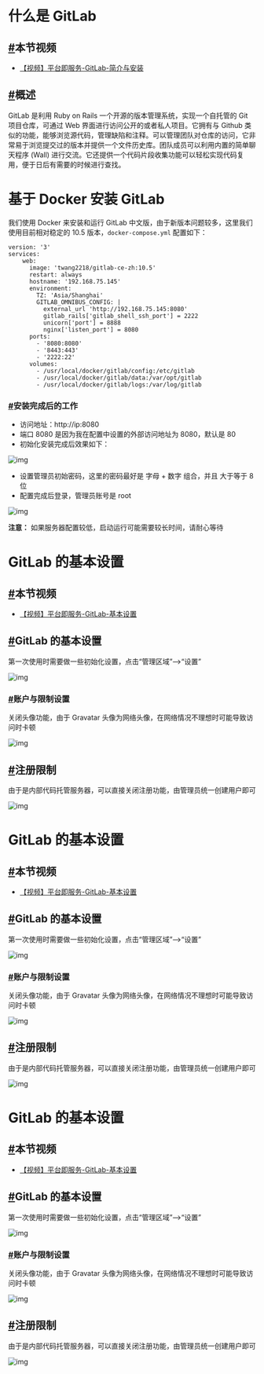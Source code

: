 # 什么是 GitLab

## [#](https://www.funtl.com/zh/gitlab/%E4%BB%80%E4%B9%88%E6%98%AF-GitLab.html#%E6%9C%AC%E8%8A%82%E8%A7%86%E9%A2%91)本节视频

- [【视频】平台即服务-GitLab-简介与安装](https://www.bilibili.com/video/av27548337)

## [#](https://www.funtl.com/zh/gitlab/%E4%BB%80%E4%B9%88%E6%98%AF-GitLab.html#%E6%A6%82%E8%BF%B0)概述

GitLab 是利用 Ruby on Rails 一个开源的版本管理系统，实现一个自托管的 Git 项目仓库，可通过 Web 界面进行访问公开的或者私人项目。它拥有与 Github 类似的功能，能够浏览源代码，管理缺陷和注释。可以管理团队对仓库的访问，它非常易于浏览提交过的版本并提供一个文件历史库。团队成员可以利用内置的简单聊天程序 (Wall) 进行交流。它还提供一个代码片段收集功能可以轻松实现代码复用，便于日后有需要的时候进行查找。

# 基于 Docker 安装 GitLab

我们使用 Docker 来安装和运行 GitLab 中文版，由于新版本问题较多，这里我们使用目前相对稳定的 10.5 版本，`docker-compose.yml` 配置如下：

```text
version: '3'
services:
    web:
      image: 'twang2218/gitlab-ce-zh:10.5'
      restart: always
      hostname: '192.168.75.145'
      environment:
        TZ: 'Asia/Shanghai'
        GITLAB_OMNIBUS_CONFIG: |
          external_url 'http://192.168.75.145:8080'
          gitlab_rails['gitlab_shell_ssh_port'] = 2222
          unicorn['port'] = 8888
          nginx['listen_port'] = 8080
      ports:
        - '8080:8080'
        - '8443:443'
        - '2222:22'
      volumes:
        - /usr/local/docker/gitlab/config:/etc/gitlab
        - /usr/local/docker/gitlab/data:/var/opt/gitlab
        - /usr/local/docker/gitlab/logs:/var/log/gitlab
```

### [#](https://www.funtl.com/zh/gitlab/%E5%9F%BA%E4%BA%8E-Docker-%E5%AE%89%E8%A3%85-GitLab.html#%E5%AE%89%E8%A3%85%E5%AE%8C%E6%88%90%E5%90%8E%E7%9A%84%E5%B7%A5%E4%BD%9C)安装完成后的工作

- 访问地址：http://ip:8080
- 端口 8080 是因为我在配置中设置的外部访问地址为 8080，默认是 80
- 初始化安装完成后效果如下：

![img](https://www.funtl.com/assets/Lusifer1511797825.png)

- 设置管理员初始密码，这里的密码最好是 字母 + 数字 组合，并且 大于等于 8 位
- 配置完成后登录，管理员账号是 root

![img](https://www.funtl.com/assets/Lusifer1511798229.png)

**注意：** 如果服务器配置较低，启动运行可能需要较长时间，请耐心等待

# GitLab 的基本设置

## [#](https://www.funtl.com/zh/gitlab/GitLab-%E7%9A%84%E5%9F%BA%E6%9C%AC%E8%AE%BE%E7%BD%AE.html#%E6%9C%AC%E8%8A%82%E8%A7%86%E9%A2%91)本节视频

- [【视频】平台即服务-GitLab-基本设置](https://www.bilibili.com/video/av27548356)

## [#](https://www.funtl.com/zh/gitlab/GitLab-%E7%9A%84%E5%9F%BA%E6%9C%AC%E8%AE%BE%E7%BD%AE.html#gitlab-%E7%9A%84%E5%9F%BA%E6%9C%AC%E8%AE%BE%E7%BD%AE-2)GitLab 的基本设置

第一次使用时需要做一些初始化设置，点击“管理区域”-->“设置”

![img](https://www.funtl.com/assets/Lusifer1511798480.png)

### [#](https://www.funtl.com/zh/gitlab/GitLab-%E7%9A%84%E5%9F%BA%E6%9C%AC%E8%AE%BE%E7%BD%AE.html#%E8%B4%A6%E6%88%B7%E4%B8%8E%E9%99%90%E5%88%B6%E8%AE%BE%E7%BD%AE)账户与限制设置

关闭头像功能，由于 Gravatar 头像为网络头像，在网络情况不理想时可能导致访问时卡顿

![img](https://www.funtl.com/assets/Lusifer1511798637.png)

## [#](https://www.funtl.com/zh/gitlab/GitLab-%E7%9A%84%E5%9F%BA%E6%9C%AC%E8%AE%BE%E7%BD%AE.html#%E6%B3%A8%E5%86%8C%E9%99%90%E5%88%B6)注册限制

由于是内部代码托管服务器，可以直接关闭注册功能，由管理员统一创建用户即可

![img](https://www.funtl.com/assets/Lusifer1511798763.png)

# GitLab 的基本设置

## [#](https://www.funtl.com/zh/gitlab/GitLab-%E7%9A%84%E5%9F%BA%E6%9C%AC%E8%AE%BE%E7%BD%AE.html#%E6%9C%AC%E8%8A%82%E8%A7%86%E9%A2%91)本节视频

- [【视频】平台即服务-GitLab-基本设置](https://www.bilibili.com/video/av27548356)

## [#](https://www.funtl.com/zh/gitlab/GitLab-%E7%9A%84%E5%9F%BA%E6%9C%AC%E8%AE%BE%E7%BD%AE.html#gitlab-%E7%9A%84%E5%9F%BA%E6%9C%AC%E8%AE%BE%E7%BD%AE-2)GitLab 的基本设置

第一次使用时需要做一些初始化设置，点击“管理区域”-->“设置”

![img](https://www.funtl.com/assets/Lusifer1511798480.png)

### [#](https://www.funtl.com/zh/gitlab/GitLab-%E7%9A%84%E5%9F%BA%E6%9C%AC%E8%AE%BE%E7%BD%AE.html#%E8%B4%A6%E6%88%B7%E4%B8%8E%E9%99%90%E5%88%B6%E8%AE%BE%E7%BD%AE)账户与限制设置

关闭头像功能，由于 Gravatar 头像为网络头像，在网络情况不理想时可能导致访问时卡顿

![img](https://www.funtl.com/assets/Lusifer1511798637.png)

## [#](https://www.funtl.com/zh/gitlab/GitLab-%E7%9A%84%E5%9F%BA%E6%9C%AC%E8%AE%BE%E7%BD%AE.html#%E6%B3%A8%E5%86%8C%E9%99%90%E5%88%B6)注册限制

由于是内部代码托管服务器，可以直接关闭注册功能，由管理员统一创建用户即可

![img](https://www.funtl.com/assets/Lusifer1511798763.png)

# GitLab 的基本设置

## [#](https://www.funtl.com/zh/gitlab/GitLab-%E7%9A%84%E5%9F%BA%E6%9C%AC%E8%AE%BE%E7%BD%AE.html#%E6%9C%AC%E8%8A%82%E8%A7%86%E9%A2%91)本节视频

- [【视频】平台即服务-GitLab-基本设置](https://www.bilibili.com/video/av27548356)

## [#](https://www.funtl.com/zh/gitlab/GitLab-%E7%9A%84%E5%9F%BA%E6%9C%AC%E8%AE%BE%E7%BD%AE.html#gitlab-%E7%9A%84%E5%9F%BA%E6%9C%AC%E8%AE%BE%E7%BD%AE-2)GitLab 的基本设置

第一次使用时需要做一些初始化设置，点击“管理区域”-->“设置”

![img](https://www.funtl.com/assets/Lusifer1511798480.png)

### [#](https://www.funtl.com/zh/gitlab/GitLab-%E7%9A%84%E5%9F%BA%E6%9C%AC%E8%AE%BE%E7%BD%AE.html#%E8%B4%A6%E6%88%B7%E4%B8%8E%E9%99%90%E5%88%B6%E8%AE%BE%E7%BD%AE)账户与限制设置

关闭头像功能，由于 Gravatar 头像为网络头像，在网络情况不理想时可能导致访问时卡顿

![img](https://www.funtl.com/assets/Lusifer1511798637.png)

## [#](https://www.funtl.com/zh/gitlab/GitLab-%E7%9A%84%E5%9F%BA%E6%9C%AC%E8%AE%BE%E7%BD%AE.html#%E6%B3%A8%E5%86%8C%E9%99%90%E5%88%B6)注册限制

由于是内部代码托管服务器，可以直接关闭注册功能，由管理员统一创建用户即可

![img](https://www.funtl.com/assets/Lusifer1511798763.png)